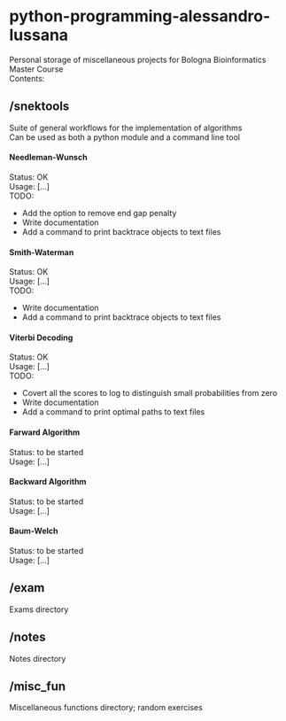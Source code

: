 # python-programming-alessandro-lussana
Personal storage of miscellaneous projects for Bologna Bioinformatics Master Course  
Contents:

## /snektools
Suite of general workflows for the implementation of algorithms  
Can be used as both a python module and a command line tool

#### Needleman-Wunsch
Status: OK  
Usage: [...]  
TODO: 
- Add the option to remove end gap penalty
- Write documentation
- Add a command to print backtrace objects to text files

#### Smith-Waterman
Status: OK  
Usage: [...]  
TODO:  
- Write documentation
- Add a command to print backtrace objects to text files

#### Viterbi Decoding
Status: OK  
Usage: [...]  
TODO: 
- Covert all the scores to log to distinguish small probabilities from zero
- Write documentation
- Add a command to print optimal paths to text files

#### Farward Algorithm
Status: to be started  
Usage: [...]

#### Backward Algorithm
Status: to be started  
Usage: [...]

#### Baum-Welch
Status: to be started  
Usage: [...]

## /exam
Exams directory

## /notes
Notes directory

## /misc\_fun
Miscellaneous functions directory; random exercises
